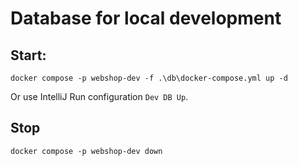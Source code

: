 # Database for local development

## Start: 
```
docker compose -p webshop-dev -f .\db\docker-compose.yml up -d
```

Or use IntelliJ Run configuration `Dev DB Up`.

## Stop

```
docker compose -p webshop-dev down
```
